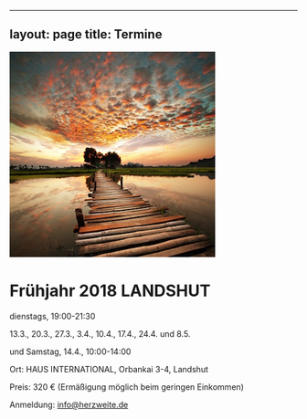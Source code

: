 
---
layout: page
title: Termine
---
![Bild zu Beratung](/images/beratung.jpg)

# Frühjahr 2018 LANDSHUT

dienstags, 19:00-21:30

13.3., 20.3., 27.3., 3.4., 10.4., 17.4., 24.4. und 8.5.

und Samstag, 14.4., 10:00-14:00

Ort: HAUS INTERNATIONAL, Orbankai 3-4, Landshut

Preis: 320 € (Ermäßigung möglich beim geringen Einkommen)

Anmeldung: info@herzweite.de


